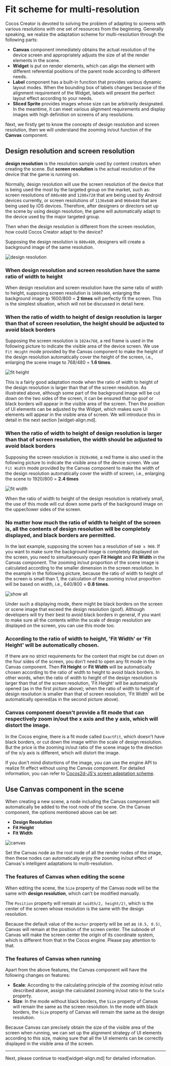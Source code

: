 # Fit scheme for multi-resolution

Cocos Creator is devoted to solving the problem of adapting to screens with various resolutions with one set of resources from the beginning. Generally speaking, we realize the adaptation scheme for multi-resolution through the following parts:

- **Canvas** component immediately obtains the actual resolution of the device screen and appropriately adjusts the size of all the render elements in the scene.
- **Widget** is put on render elements, which can align the element with different referential positions of the parent node according to different needs.
- **Label** component has a built-in function that provides various dynamic layout modes. When the bounding box of labels changes because of the alignment requirement of the Widget, labels will present the perfect layout effect according to your needs.
- **Sliced Sprite** provides images whose size can be arbitrarily designated. In the meantime, it can meet various alignment requirements and display images with high definition on screens of any resolutions.

Next, we firstly get to know the concepts of design resolution and screen resolution, then we will understand the zooming in/out function of the **Canvas** component.

## Design resolution and screen resolution

**design resolution** is the resolution sample used by content creators when creating the scene. But **screen resolution** is the actual resolution of the device that the game is running on.

Normally, design resolution will use the screen resolution of the device that is being used the most by the targeted group on the market, such as: screen resolutions of `800x480` and `1280x720` that are being used by Android devices currently, or screen resolutions of `1136x640` and `960x640` that are being used by iOS devices. Therefore, after designers or directors set up the scene by using design resolution, the game will automatically adapt to the device used by the major targeted group.

Then when the design resolution is different from the screen resolution, how could Cocos Creator adapt to the device?

Supposing the design resolution is `800x480`, designers will create a background image of the same resolution.

![design resolution](multi-resolution/design_resolution.png)

### When design resolution and screen resolution have the same ratio of width to height

When design resolution and screen resolution have the same ratio of width to height, supposing screen resolution is `1600x960`, enlarging the background image to 1600/800 = **2 times** will perfectly fit the screen. This is the simplest situation, which will not be discussed in detail here.

### When the ratio of width to height of design resolution is larger than that of screen resolution, the height should be adjusted to avoid black borders

Supposing the screen resolution is `1024x768`, a red frame is used in the following picture to indicate the visible area of the device screen. We use `Fit Height` mode provided by the Canvas component to make the height of the design resolution automatically cover the height of the screen, i.e., enlarging the scene image to 768/480 = **1.6 times**.

![fit height](multi-resolution/fit_height.png)

This is a fairly good adaptation mode when the ratio of width to height of the design resolution is larger than that of the screen resolution. As illustrated above, although some part of the background image will be cut down on the two sides of the screen, it can be ensured that no goof or black borders will appear in the visible area of the screen. Then the position of UI elements can be adjusted by the Widget, which makes sure UI elements will appear in the visible area of screen. We will introduce this in detail in the next section [widget-align.md].

### When the ratio of width to height of design resolution is larger than that of screen resolution, the width should be adjusted to avoid black borders

Supposing the screen resolution is `1920x960`, a red frame is also used in the following picture to indicate the visible area of the device screen. We use `Fit Width` mode provided by the Canvas component to make the width of the design resolution automatically cover the width of screen, i.e., enlarging the scene to 1920/800 = **2.4 times**

![fit width](multi-resolution/fit_width.png)

When the ratio of width to height of the design resolution is relatively small, the use of this mode will cut down some parts of the background image on the upper/lower sides of the screen.

### No matter how much the ratio of width to height of the screen is, all the contents of design resolution will be completely displayed, and black borders are permitted.

In the last example, supposing the screen has a resolution of `640 x 960`. If you want to make sure the background image is completely displayed on the screen, you need to simultaneously open  **Fit Height** and **Fit Width** in the Canvas component. The zooming in/out proportion of the scene image is calculated according to the smaller dimension in the screen resolution. In the example in the following picture, because the ratio of width to height of the screen is small than 1, the calculation of the zooming in/out proportion will be based on width, i.e., 640/800 = **0.8 times**.

![show all](multi-resolution/show_all.png)

Under such a displaying mode, there might be black borders on the screen or scene image that exceed the design resolution (goof). Although developers will try their best to avoid black borders in general, if you want to make sure all the contents within the scale of design resolution are displayed on the screen, you can use this mode too.

### According to the ratio of width to height, 'Fit Width' or 'Fit Height' will be automatically chosen.

If there are no strict requirements for the content that might be cut down on the four sides of the screen, you don't need to open any fit mode in the Canvas component. Then **Fit Height** or **Fit Width** will be automatically chosen according to the ratio of width to height to avoid black borders. In other words, when the ratio of width to height of the design resolution is larger than that of the screen resolution, 'Fit Height' will be automatically opened (as in the first picture above); when the ratio of width to height of design resolution is smaller than that of screen resolution, 'Fit Width' will be automatically opened(as in the second picture above).

### Canvas component doesn't provide a fit mode that can respectively zoom in/out the x axis and the y axis, which will distort the image.

In the Cocos engine, there is a fit mode called `ExactFit`, which doesn't have black borders, or cut down the image within the scale of design resolution. But the price is the zooming in/out ratio of the scene image to the direction of the x/y axis  is different, which will distort the image.

If you don't mind distortions of the image, you can use the engine API to realize fit effect without using the Canvas component. For detailed information, you can refer to [Cocos2d-JS's screen adaptation scheme](http://www.cocos.com/doc/article/index?type=cocos2d-x&url=/doc/cocos-docs-master/manual/framework/cocos2d-js/4-essential-concepts/4-4-resolution-policies/zh.md).

## Use Canvas component in the scene

When creating a new scene, a node including the Canvas component will automatically be added to the root node of the scene. On the Canvas component, the options mentioned above can be set:

- **Design Resolution**
- **Fit Height**
- **Fit Width**

![canvas](multi-resolution/canvas_property.png)

Set the Canvas node as the root node of all the render nodes of the image, then these nodes can automatically enjoy the zooming in/out effect of Canvas's intelligent adaptations to multi-resolution.

### The features of Canvas when editing the scene

When editing the scene, the `Size` property of the Canvas node will be the same with **design resolution**, which can't be modified manually.

The `Position` property will remain at `(width/2, height/2)`, which is the center of the screen whose resolution is the same with the design resolution.

Because the default value of the `Anchor` property will be set as `(0.5, 0.5)`, Canvas will remain at the position of the screen center. The subnode of Canvas will make the screen center the origin of its coordinate system, which is different from that in the Cocos engine. Please pay attention to that.

### The features of Canvas when running

Apart from the above features, the Canvas component will have the following changes on features:

- **Scale**: According to the calculating principle of the zooming in/out ratio described above, assign the calculated zooming in/out ratio to the `Scale` property.
- **Size**: In the mode without black borders, the `Size` property of Canvas will remain the same as the screen resolution. In the mode with black borders, the `Size` property of Canvas will remain the same as the design resolution.

Because Canvas can precisely obtain the size of the visible area of the screen when running, we can set up the alignment strategy of UI elements according to this size, making sure that all the UI elements can be correctly displayed in the visible area of the screen.

---

Next, please continue to read[widget-align.md] for detailed information. 
